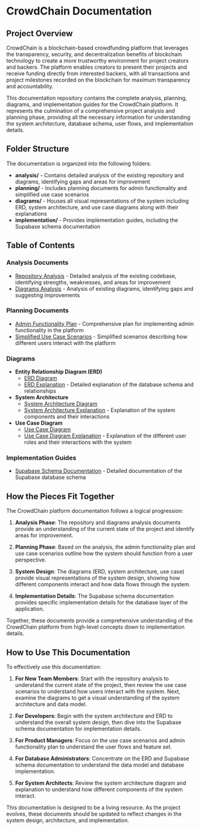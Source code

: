 # CrowdChain Documentation

## Project Overview

CrowdChain is a blockchain-based crowdfunding platform that leverages the transparency, security, and decentralization benefits of blockchain technology to create a more trustworthy environment for project creators and backers. The platform enables creators to present their projects and receive funding directly from interested backers, with all transactions and project milestones recorded on the blockchain for maximum transparency and accountability.

This documentation repository contains the complete analysis, planning, diagrams, and implementation guides for the CrowdChain platform. It represents the culmination of a comprehensive project analysis and planning phase, providing all the necessary information for understanding the system architecture, database schema, user flows, and implementation details.

## Folder Structure

The documentation is organized into the following folders:

- **analysis/** - Contains detailed analysis of the existing repository and diagrams, identifying gaps and areas for improvement
- **planning/** - Includes planning documents for admin functionality and simplified use case scenarios
- **diagrams/** - Houses all visual representations of the system including ERD, system architecture, and use case diagrams along with their explanations
- **implementation/** - Provides implementation guides, including the Supabase schema documentation

## Table of Contents

### Analysis Documents
- [Repository Analysis](analysis/repository_analysis.md) - Detailed analysis of the existing codebase, identifying strengths, weaknesses, and areas for improvement
- [Diagrams Analysis](analysis/diagrams_analysis.md) - Analysis of existing diagrams, identifying gaps and suggesting improvements

### Planning Documents
- [Admin Functionality Plan](planning/admin_functionality_plan.md) - Comprehensive plan for implementing admin functionality in the platform
- [Simplified Use Case Scenarios](planning/simplified_use_case_scenarios.md) - Simplified scenarios describing how different users interact with the platform

### Diagrams
- **Entity Relationship Diagram (ERD)**
  - [ERD Diagram](diagrams/updated_erd.png)
  - [ERD Explanation](diagrams/updated_erd_explanation.md) - Detailed explanation of the database schema and relationships
- **System Architecture**
  - [System Architecture Diagram](diagrams/updated_system_architecture.png)
  - [System Architecture Explanation](diagrams/updated_system_architecture_explanation.md) - Explanation of the system components and their interactions
- **Use Case Diagram**
  - [Use Case Diagram](diagrams/use_case_diagram.png)
  - [Use Case Diagram Explanation](diagrams/use_case_diagram_explanation.md) - Explanation of the different user roles and their interactions with the system

### Implementation Guides
- [Supabase Schema Documentation](implementation/supabase_schema_documentation.md) - Detailed documentation of the Supabase database schema

## How the Pieces Fit Together

The CrowdChain platform documentation follows a logical progression:

1. **Analysis Phase**: The repository and diagrams analysis documents provide an understanding of the current state of the project and identify areas for improvement.

2. **Planning Phase**: Based on the analysis, the admin functionality plan and use case scenarios outline how the system should function from a user perspective.

3. **System Design**: The diagrams (ERD, system architecture, use case) provide visual representations of the system design, showing how different components interact and how data flows through the system.

4. **Implementation Details**: The Supabase schema documentation provides specific implementation details for the database layer of the application.

Together, these documents provide a comprehensive understanding of the CrowdChain platform from high-level concepts down to implementation details.

## How to Use This Documentation

To effectively use this documentation:

1. **For New Team Members**: Start with the repository analysis to understand the current state of the project, then review the use case scenarios to understand how users interact with the system. Next, examine the diagrams to get a visual understanding of the system architecture and data model.

2. **For Developers**: Begin with the system architecture and ERD to understand the overall system design, then dive into the Supabase schema documentation for implementation details.

3. **For Product Managers**: Focus on the use case scenarios and admin functionality plan to understand the user flows and feature set.

4. **For Database Administrators**: Concentrate on the ERD and Supabase schema documentation to understand the data model and database implementation.

5. **For System Architects**: Review the system architecture diagram and explanation to understand how different components of the system interact.

This documentation is designed to be a living resource. As the project evolves, these documents should be updated to reflect changes in the system design, architecture, and implementation.
